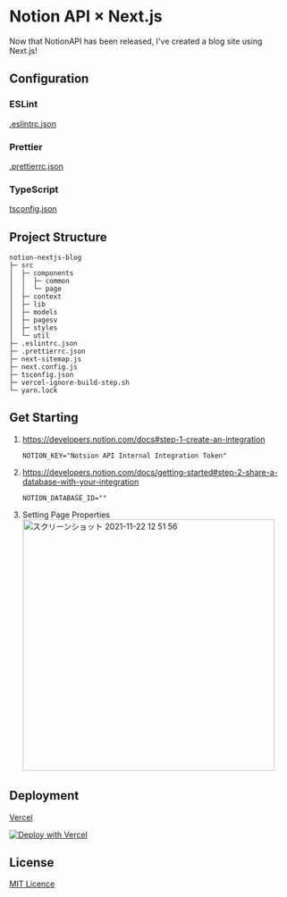 # Notion API × Next.js

Now that NotionAPI has been released, I've created a blog site using Next.js!

## Configuration

### ESLint

[.eslintrc.json](./.eslintrc.json)

### Prettier

[.prettierrc.json](./.prettierrc.json)

### TypeScript

[tsconfig.json](./tsconfig.json)

## Project Structure

```
notion-nextjs-blog
├─ src
│  ├─ components
│  │  ├─ common
│  │  └─ page
│  ├─ context
│  ├─ lib
│  ├─ models
│  ├─ pagesv
│  ├─ styles
│  └─ util
├─ .eslintrc.json
├─ .prettierrc.json
├─ next-sitemap.js
├─ next.config.js
├─ tsconfig.json
├─ vercel-ignore-build-step.sh
└─ yarn.lock

```

## Get Starting

1. https://developers.notion.com/docs#step-1-create-an-integration
    ```dotenv
    NOTION_KEY="Notsion API Internal Integration Token"
    ```
2. https://developers.notion.com/docs/getting-started#step-2-share-a-database-with-your-integration
    ```dotoenv
    NOTION_DATABASE_ID=""
    ```
3. Setting Page Properties<br><img width="450" alt="スクリーンショット 2021-11-22 12 51 56" src="https://user-images.githubusercontent.com/32505502/142798498-3066607c-d79c-43fe-a0f0-4cd76be30151.png">


## Deployment

[Vercel](https://vercel.com/)

[![Deploy with Vercel](https://vercel.com/button)](https://vercel.com/new/clone?repository-url=https://github.com/anyushu/notion-nextjs-blog)

## License

[MIT Licence](https://choosealicense.com/licenses/mit/)
